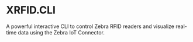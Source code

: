 # XRFID.CLI
A powerful interactive CLI to control Zebra RFID readers and visualize real-time data using the Zebra IoT Connector.
